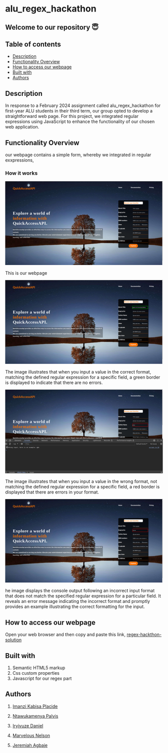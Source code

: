 # alu_regex_hackathon

## Welcome to our repository 😇

## Table of contents

- [Description](#description)
- [Functionality Overview](#functionality-overview)
- [How to access our webpage](#how-to-access-our-webpage)
- [Built with](#built-with)
- [Authors](#authors)

## Description

In response to a February 2024 assignment called alu_regex_hackathon for first-year ALU students in their third term, our group opted to develop a straightforward web page. For this project, we integrated regular expressions using JavaScript to enhance the functionality of our chosen web application.

## Functionality Overview

our webpage contains a simple form, whereby we integrated in regular exxpressions,

### How it works

![first-img](images/api1.png)

This is our webpage

![second-img](images/api2.png)

The image illustrates that when you input a value in the correct format, matching the defined regular expression for a specific field, a green border is displayed to indicate that there are no errors.

![third-img](images/api3.png)

The image illustrates that when you input a value in the wrong format, not matching the defined regular expression for a specific field, a red border is displayed that there are errors in your format.

![fourth-img](images/api4.png)

he image displays the console output following an incorrect input format that does not match the specified regular expression for a particular field. It reveals an error message indicating the incorrect format and promptly provides an example illustrating the correct formatting for the input.

## How to access our webpage

Open your web browser and then copy and paste this link, [regex-hackthon-solution](https://pimanzi.github.io/alu_regex_hackathon_group17/)

## Built with

1. Semantic HTML5 markup
2. Css custom properties
3. Javascript for our regex part

## Authors

1. [Imanzi Kabisa Placide](https://github.com/pimanzi)

2. [Ntawukamenya Palvis](https://github.com/Pntawukamenya)

3. [Iryivuze Daniel](https://github.com/Daniel-IRYIVUZE)

4. [Marvelous Nelson](https://github.com/mnelson-1)

5. [Jeremiah Agbaje](https://github.com/j-agbaje)
